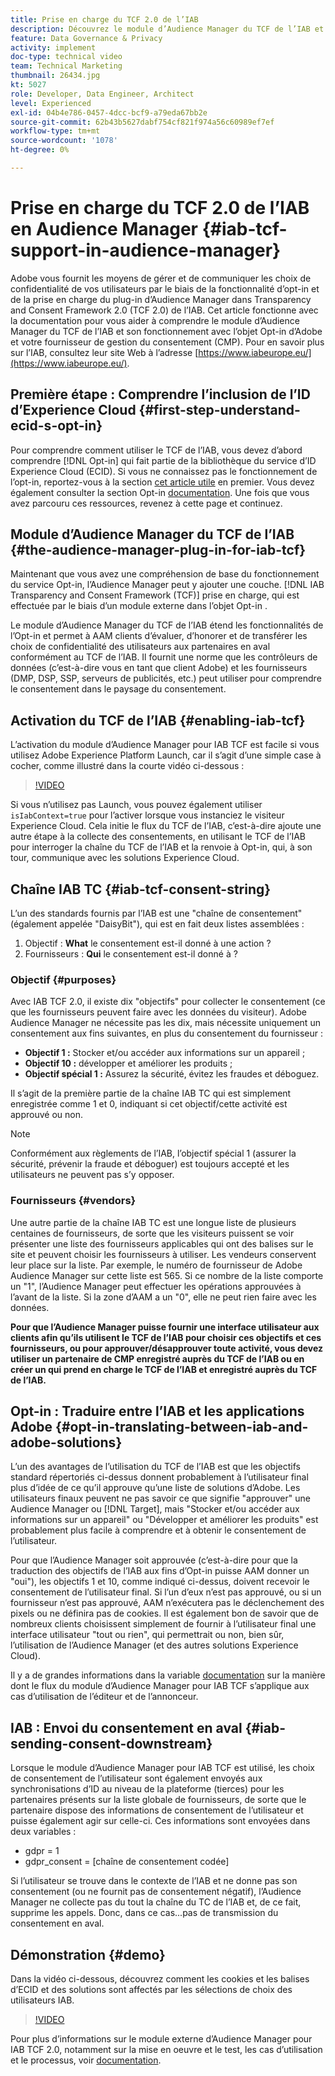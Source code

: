 ```yaml
---
title: Prise en charge du TCF 2.0 de l’IAB
description: Découvrez le module d’Audience Manager du TCF de l’IAB et comment il fonctionne avec l’objet d’accord préalable d’Adobe et votre fournisseur de gestion du consentement (CMP).
feature: Data Governance & Privacy
activity: implement
doc-type: technical video
team: Technical Marketing
thumbnail: 26434.jpg
kt: 5027
role: Developer, Data Engineer, Architect
level: Experienced
exl-id: 04b4e786-0457-4dcc-bcf9-a79eda67bb2e
source-git-commit: 62b43b5627dabf754cf821f974a56c60989ef7ef
workflow-type: tm+mt
source-wordcount: '1078'
ht-degree: 0%

---
```


# Prise en charge du TCF 2.0 de l’IAB en Audience Manager {#iab-tcf-support-in-audience-manager}

Adobe vous fournit les moyens de gérer et de communiquer les choix de confidentialité de vos utilisateurs par le biais de la fonctionnalité d’opt-in et de la prise en charge du plug-in d’Audience Manager dans Transparency and Consent Framework 2.0 (TCF 2.0) de l’IAB. Cet article fonctionne avec la documentation pour vous aider à comprendre le module d’Audience Manager du TCF de l’IAB et son fonctionnement avec l’objet Opt-in d’Adobe et votre fournisseur de gestion du consentement (CMP). Pour en savoir plus sur l’IAB, consultez leur site Web à l’adresse [https://www.iabeurope.eu/](https://www.iabeurope.eu/).

## Première étape : Comprendre l’inclusion de l’ID d’Experience Cloud {#first-step-understand-ecid-s-opt-in}

Pour comprendre comment utiliser le TCF de l’IAB, vous devez d’abord comprendre [!DNL Opt-in] qui fait partie de la bibliothèque du service d’ID Experience Cloud (ECID). Si vous ne connaissez pas le fonctionnement de l’opt-in, reportez-vous à la section [cet article utile](https://experienceleague.adobe.com/docs/core-services-learn/tutorials/id-service/use-opt-in-to-control-experience-cloud-activities-based-on-user-consent.html) en premier. Vous devez également consulter la section Opt-in [documentation](https://experienceleague.adobe.com/docs/id-service/using/implementation/opt-in-service/optin-overview.html). Une fois que vous avez parcouru ces ressources, revenez à cette page et continuez.

## Module d’Audience Manager du TCF de l’IAB {#the-audience-manager-plug-in-for-iab-tcf}

Maintenant que vous avez une compréhension de base du fonctionnement du service Opt-in, l’Audience Manager peut y ajouter une couche. [!DNL IAB Transparency and Consent Framework (TCF)] prise en charge, qui est effectuée par le biais d’un module externe dans l’objet Opt-in .

Le module d’Audience Manager du TCF de l’IAB étend les fonctionnalités de l’Opt-in et permet à AAM clients d’évaluer, d’honorer et de transférer les choix de confidentialité des utilisateurs aux partenaires en aval conformément au TCF de l’IAB. Il fournit une norme que les contrôleurs de données (c’est-à-dire vous en tant que client Adobe) et les fournisseurs (DMP, DSP, SSP, serveurs de publicités, etc.) peut utiliser pour comprendre le consentement dans le paysage du consentement.

## Activation du TCF de l’IAB {#enabling-iab-tcf}

L’activation du module d’Audience Manager pour IAB TCF est facile si vous utilisez Adobe Experience Platform Launch, car il s’agit d’une simple case à cocher, comme illustré dans la courte vidéo ci-dessous :

>[!VIDEO](https://video.tv.adobe.com/v/26433/?quality=12)

Si vous n’utilisez pas Launch, vous pouvez également utiliser `isIabContext=true` pour l’activer lorsque vous instanciez le visiteur Experience Cloud. Cela initie le flux du TCF de l’IAB, c’est-à-dire ajoute une autre étape à la collecte des consentements, en utilisant le TCF de l’IAB pour interroger la chaîne du TCF de l’IAB et la renvoie à Opt-in, qui, à son tour, communique avec les solutions Experience Cloud.

## Chaîne IAB TC {#iab-tcf-consent-string}

L’un des standards fournis par l’IAB est une &quot;chaîne de consentement&quot; (également appelée &quot;DaisyBit&quot;), qui est en fait deux listes assemblées :

1. Objectif : **What** le consentement est-il donné à une action ?
1. Fournisseurs : **Qui** le consentement est-il donné à ?

### Objectif {#purposes}

Avec IAB TCF 2.0, il existe dix &quot;objectifs&quot; pour collecter le consentement (ce que les fournisseurs peuvent faire avec les données du visiteur). Adobe Audience Manager ne nécessite pas les dix, mais nécessite uniquement un consentement aux fins suivantes, en plus du consentement du fournisseur :

* **Objectif 1 :** Stocker et/ou accéder aux informations sur un appareil ;
* **Objectif 10 :** développer et améliorer les produits ;
* **Objectif spécial 1 :** Assurez la sécurité, évitez les fraudes et déboguez.

Il s’agit de la première partie de la chaîne IAB TC qui est simplement enregistrée comme 1 et 0, indiquant si cet objectif/cette activité est approuvé ou non.

>[!NOTE]
>
>Conformément aux règlements de l’IAB, l’objectif spécial 1 (assurer la sécurité, prévenir la fraude et déboguer) est toujours accepté et les utilisateurs ne peuvent pas s’y opposer.

### Fournisseurs {#vendors}

Une autre partie de la chaîne IAB TC est une longue liste de plusieurs centaines de fournisseurs, de sorte que les visiteurs puissent se voir présenter une liste des fournisseurs applicables qui ont des balises sur le site et peuvent choisir les fournisseurs à utiliser. Les vendeurs conservent leur place sur la liste. Par exemple, le numéro de fournisseur de Adobe Audience Manager sur cette liste est 565. Si ce nombre de la liste comporte un &quot;1&quot;, l’Audience Manager peut effectuer les opérations approuvées à l’avant de la liste. Si la zone d’AAM a un &quot;0&quot;, elle ne peut rien faire avec les données.

**Pour que l’Audience Manager puisse fournir une interface utilisateur aux clients afin qu’ils utilisent le TCF de l’IAB pour choisir ces objectifs et ces fournisseurs, ou pour approuver/désapprouver toute activité, vous devez utiliser un partenaire de CMP enregistré auprès du TCF de l’IAB ou en créer un qui prend en charge le TCF de l’IAB et enregistré auprès du TCF de l’IAB.**

## Opt-in : Traduire entre l’IAB et les applications Adobe {#opt-in-translating-between-iab-and-adobe-solutions}

L’un des avantages de l’utilisation du TCF de l’IAB est que les objectifs standard répertoriés ci-dessus donnent probablement à l’utilisateur final plus d’idée de ce qu’il approuve qu’une liste de solutions d’Adobe. Les utilisateurs finaux peuvent ne pas savoir ce que signifie &quot;approuver&quot; une Audience Manager ou [!DNL Target], mais &quot;Stocker et/ou accéder aux informations sur un appareil&quot; ou &quot;Développer et améliorer les produits&quot; est probablement plus facile à comprendre et à obtenir le consentement de l’utilisateur.

Pour que l’Audience Manager soit approuvée (c’est-à-dire pour que la traduction des objectifs de l’IAB aux fins d’Opt-in puisse AAM donner un &quot;oui&quot;), les objectifs 1 et 10, comme indiqué ci-dessus, doivent recevoir le consentement de l’utilisateur final. Si l’un d’eux n’est pas approuvé, ou si un fournisseur n’est pas approuvé, AAM n’exécutera pas le déclenchement des pixels ou ne définira pas de cookies. Il est également bon de savoir que de nombreux clients choisissent simplement de fournir à l’utilisateur final une interface utilisateur &quot;tout ou rien&quot;, qui permettrait ou non, bien sûr, l’utilisation de l’Audience Manager (et des autres solutions Experience Cloud).

Il y a de grandes informations dans la variable [documentation](https://experienceleague.adobe.com/docs/audience-manager/user-guide/overview/data-privacy/consent-management/aam-iab-plugin.html?lang=en) sur la manière dont le flux du module d’Audience Manager pour IAB TCF s’applique aux cas d’utilisation de l’éditeur et de l’annonceur.

## IAB : Envoi du consentement en aval {#iab-sending-consent-downstream}

Lorsque le module d’Audience Manager pour IAB TCF est utilisé, les choix de consentement de l’utilisateur sont également envoyés aux synchronisations d’ID au niveau de la plateforme (tierces) pour les partenaires présents sur la liste globale de fournisseurs, de sorte que le partenaire dispose des informations de consentement de l’utilisateur et puisse également agir sur celle-ci. Ces informations sont envoyées dans deux variables :

* gdpr = 1
* gdpr_consent = [chaîne de consentement codée]

Si l’utilisateur se trouve dans le contexte de l’IAB et ne donne pas son consentement (ou ne fournit pas de consentement négatif), l’Audience Manager ne collecte pas du tout la chaîne du TC de l’IAB et, de ce fait, supprime les appels. Donc, dans ce cas...pas de transmission du consentement en aval.

## Démonstration {#demo}

Dans la vidéo ci-dessous, découvrez comment les cookies et les balises d’ECID et des solutions sont affectés par les sélections de choix des utilisateurs IAB.

>[!VIDEO](https://video.tv.adobe.com/v/26434/?quality=12)

Pour plus d’informations sur le module externe d’Audience Manager pour IAB TCF 2.0, notamment sur la mise en oeuvre et le test, les cas d’utilisation et le processus, voir [documentation](https://experienceleague.adobe.com/docs/audience-manager/user-guide/overview/data-privacy/consent-management/aam-iab-plugin.html).
